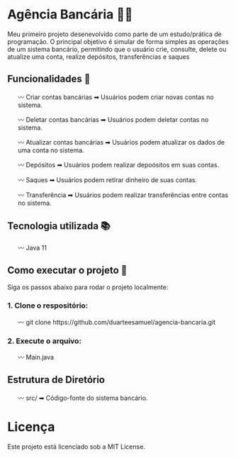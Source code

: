 <h1>Agência Bancária 🏦💸</h1>
<p>Meu primeiro projeto desenevolvido como parte de um estudo/prática de programação. O principal objetivo é simular de forma simples as operações de um sistema bancário, permitindo que
o usuário crie, consulte, delete  ou atualize uma conta, realize depósitos, transferências e saques</p>

<h2>Funcionalidades 🧰</h2>
<ul>〰 Criar contas bancárias ➡ Usuários podem criar novas contas no sistema.</ul>
<ul>〰 Deletar contas bancárias ➡ Usuários podem deletar contas no sistema.</ul>
<ul>〰 Atualizar contas bancárias ➡ Usuários podem atualizar os dados de uma conta no sistema.</ul>
<ul>〰 Depósitos ➡ Usuários podem realizar depoósitos em suas contas.</ul>
<ul>〰 Saques ➡ Usuários podem retirar dinheiro de suas contas.</ul>
<ul>〰 Transferência ➡ Usuários podem realizar transferências entre contas no sistema.</ul>

<h2>Tecnologia utilizada 📚</h2>
<ul>〰 Java 11</ul>

<h2>Como executar o projeto 🚀</h2>
Siga os passos abaixo para rodar o projeto localmente:
<h3>1. Clone o respositório:</h3>
<ul>〰 git clone https://github.com/duarteesamuel/agencia-bancaria.git</ul>
<h3>2. Execute o arquivo:</h3>
<ul>〰 Main.java</ul>

<h2>Estrutura de Diretório</h2> 
<ul>〰 src/ ➡ Código-fonte do sistema bancário.</ul>

<h1>Licença</h1>
<p>Este projeto está licenciado sob a MIT License.</p>
